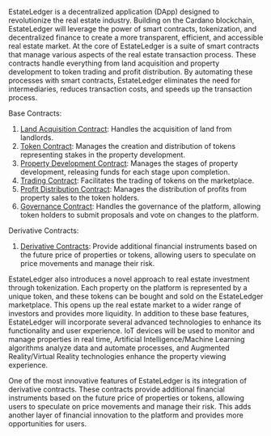 EstateLedger is a decentralized application (DApp) designed to revolutionize the real estate industry. Building on the Cardano blockchain, EstateLedger will leverage the power of smart contracts, tokenization, and decentralized finance to create a more transparent, efficient, and accessible real estate market.
At the core of EstateLedger is a suite of smart contracts that manage various aspects of the real estate transaction process. These contracts handle everything from land acquisition and property development to token trading and profit distribution. By automating these processes with smart contracts, EstateLedger eliminates the need for intermediaries, reduces transaction costs, and speeds up the transaction process.


Base Contracts:

1. [Land Acquisition Contract](/Base-Contracts/LandAquisitionContract/LandAquisitionContract.md): Handles the acquisition of land from landlords.
2. [Token Contract](/Base-Contracts/TokenContract/TokenContract.md): Manages the creation and distribution of tokens representing stakes in the property development.
3. [Property Development Contract](/Base-Contracts/PropertyDevelopementContract/PropertyDevelopementContract.md): Manages the stages of property development, releasing funds for each stage upon completion.
4. [Trading Contract](/Base-Contracts/TradingContract/TradingContract.md): Facilitates the trading of tokens on the marketplace.
5. [Profit Distribution Contract](/Base-Contracts/ProfitDistributionContract/ProfitDistributionContract.md): Manages the distribution of profits from property sales to the token holders.
6. [Governance Contract](/Base-Contracts/GovernanceContract/GovernanceContract.md): Handles the governance of the platform, allowing token holders to submit proposals and vote on changes to the platform.

Derivative Contracts:

1. [Derivative Contracts](/Derivative-Contracts/DerivativeContract.md): Provide additional financial instruments based on the future price of properties or tokens, allowing users to speculate on price movements and manage their risk.


EstateLedger also introduces a novel approach to real estate investment through tokenization. Each property on the platform is represented by a unique token, and these tokens can be bought and sold on the EstateLedger marketplace. This opens up the real estate market to a wider range of investors and provides more liquidity.
In addition to these base features, EstateLedger will incorporate several advanced technologies to enhance its functionality and user experience. IoT devices will be used to monitor and manage properties in real time, Artificial Intelligence/Machine Learning algorithms analyze data and automate processes, and Augmented Reality/Virtual Reality technologies enhance the property viewing experience.

One of the most innovative features of EstateLedger is its integration of derivative contracts. These contracts provide additional financial instruments based on the future price of properties or tokens, allowing users to speculate on price movements and manage their risk. This adds another layer of financial innovation to the platform and provides more opportunities for users.
